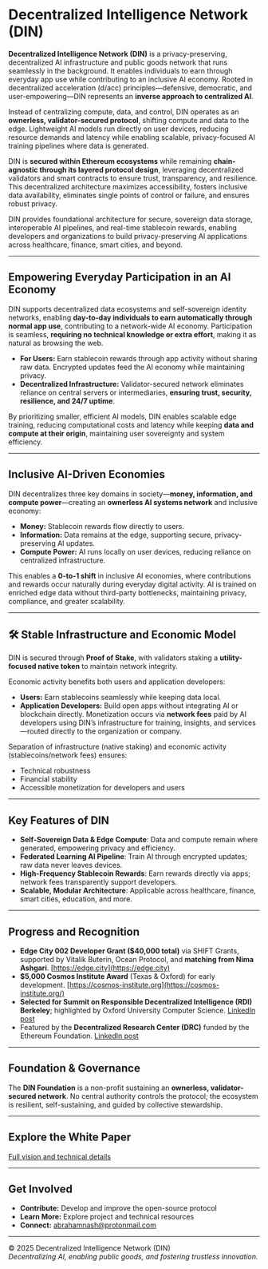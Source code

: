 # Decentralized Intelligence Network (DIN)

**Decentralized Intelligence Network (DIN)** is a privacy-preserving, decentralized AI infrastructure and public goods network that runs seamlessly in the background. It enables individuals to earn through everyday app use while contributing to an inclusive AI economy. Rooted in decentralized acceleration (d/acc) principles—defensive, democratic, and user-empowering—DIN represents an **inverse approach to centralized AI**.

Instead of centralizing compute, data, and control, DIN operates as an **ownerless, validator-secured protocol**, shifting compute and data to the edge. Lightweight AI models run directly on user devices, reducing resource demands and latency while enabling scalable, privacy-focused AI training pipelines where data is generated.

DIN is **secured within Ethereum ecosystems** while remaining **chain-agnostic through its layered protocol design**, leveraging decentralized validators and smart contracts to ensure trust, transparency, and resilience. This decentralized architecture maximizes accessibility, fosters inclusive data availability, eliminates single points of control or failure, and ensures robust privacy.

DIN provides foundational architecture for secure, sovereign data storage, interoperable AI pipelines, and real-time stablecoin rewards, enabling developers and organizations to build privacy-preserving AI applications across healthcare, finance, smart cities, and beyond.

---

## Empowering Everyday Participation in an AI Economy

DIN supports decentralized data ecosystems and self-sovereign identity networks, enabling **day-to-day individuals to earn automatically through normal app use**, contributing to a network-wide AI economy. Participation is seamless, **requiring no technical knowledge or extra effort**, making it as natural as browsing the web.  

- **For Users:** Earn stablecoin rewards through app activity without sharing raw data. Encrypted updates feed the AI economy while maintaining privacy.  
- **Decentralized Infrastructure:** Validator-secured network eliminates reliance on central servers or intermediaries, **ensuring trust, security, resilience, and 24/7 uptime**.

By prioritizing smaller, efficient AI models, DIN enables scalable edge training, reducing computational costs and latency while keeping **data and compute at their origin**, maintaining user sovereignty and system efficiency.

---

## Inclusive AI-Driven Economies

DIN decentralizes three key domains in society—**money, information, and compute power**—creating an **ownerless AI systems network** and inclusive economy:

- **Money:** Stablecoin rewards flow directly to users.  
- **Information:** Data remains at the edge, supporting secure, privacy-preserving AI updates.  
- **Compute Power:** AI runs locally on user devices, reducing reliance on centralized infrastructure.

This enables a **0-to-1 shift** in inclusive AI economies, where contributions and rewards occur naturally during everyday digital activity. AI is trained on enriched edge data without third-party bottlenecks, maintaining privacy, compliance, and greater scalability.

---

## 🛠️ Stable Infrastructure and Economic Model

DIN is secured through **Proof of Stake**, with validators staking a **utility-focused native token** to maintain network integrity.  

Economic activity benefits both users and application developers:

- **Users:** Earn stablecoins seamlessly while keeping data local.  
- **Application Developers:** Build open apps without integrating AI or blockchain directly. Monetization occurs via **network fees** paid by AI developers using DIN’s infrastructure for training, insights, and services—routed directly to the organization or company.

Separation of infrastructure (native staking) and economic activity (stablecoins/network fees) ensures:

- Technical robustness  
- Financial stability  
- Accessible monetization for developers and users

---

## Key Features of DIN

- **Self-Sovereign Data & Edge Compute**: Data and compute remain where generated, empowering privacy and efficiency.  
- **Federated Learning AI Pipeline**: Train AI through encrypted updates; raw data never leaves devices.  
- **High-Frequency Stablecoin Rewards**: Earn rewards directly via apps; network fees transparently support developers.  
- **Scalable, Modular Architecture**: Applicable across healthcare, finance, smart cities, education, and more.

---

## Progress and Recognition

- **Edge City 002 Developer Grant ($40,000 total)** via SHIFT Grants, supported by Vitalik Buterin, Ocean Protocol, and **matching from Nima Ashgari**. [https://edge.city](https://edge.city)  
- **$5,000 Cosmos Institute Award** (Texas & Oxford) for early development. [https://cosmos-institute.org](https://cosmos-institute.org/)  
- **Selected for Summit on Responsible Decentralized Intelligence (RDI) Berkeley**; highlighted by Oxford University Computer Science. [LinkedIn post](https://www.linkedin.com/posts/compscioxford_compscioxford-oxfordai-activity-7229806029096538113-Xxu8/?utm_source=share&utm_medium=member_desktop&rcm=ACoAAEJITk4BLNlO2TV6q0bjB1f0Dyh9GBoPtPg)  
- Featured by the **Decentralized Research Center (DRC)** funded by the Ethereum Foundation. [LinkedIn post](https://www.linkedin.com/posts/thedrcenter_techquitable-activity-7296138354109173760-II_B/?utm_source=share&utm_medium=member_desktop&rcm=ACoAAEJITk4BLNlO2TV6q0bjB1f0Dyh9GBoPtPg)

---

## Foundation & Governance

The **DIN Foundation** is a non-profit sustaining an **ownerless, validator-secured network**. No central authority controls the protocol; the ecosystem is resilient, self-sustaining, and guided by collective stewardship.

---

## Explore the White Paper

[Full vision and technical details](https://github.com/decentralizedintelligencenetwork/White-Paper/blob/main/Decentralized%20Intelligence%20Network%20(DIN).pdf)

---

## Get Involved

- **Contribute:** Develop and improve the open-source protocol  
- **Learn More:** Explore project and technical resources  
- **Connect:** [abrahamnash@protonmail.com](mailto:abrahamnash@protonmail.com)  

---

© 2025 Decentralized Intelligence Network (DIN)  
*Decentralizing AI, enabling public goods, and fostering trustless innovation.*
